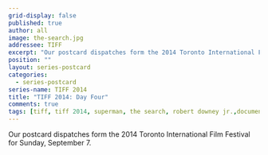 ```yaml
---
grid-display: false
published: true
author: all
image: the-search.jpg
addressee: TIFF
excerpt: "Our postcard dispatches form the 2014 Toronto International Film Festival for Sunday, September 7."
position: ""
layout: series-postcard
categories:
  - series-postcard
series-name: TIFF 2014
title: "TIFF 2014: Day Four"
comments: true
tags: [tiff, tiff 2014, superman, the search, robert downey jr.,documentary, foreign, festival]
---
```

Our postcard dispatches form the 2014 Toronto International Film Festival for Sunday, September 7.